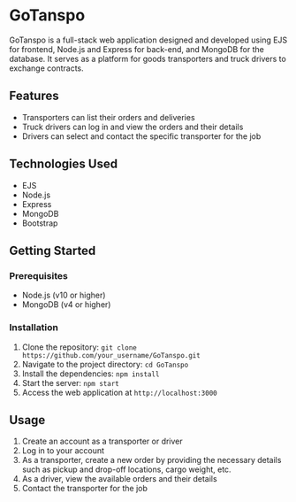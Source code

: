 # GoTanspo

GoTanspo is a full-stack web application designed and developed using EJS for frontend, Node.js and Express for back-end, and MongoDB for the database. It serves as a platform for goods transporters and truck drivers to exchange contracts. 

## Features

* Transporters can list their orders and deliveries
* Truck drivers can log in and view the orders and their details
* Drivers can select and contact the specific transporter for the job

## Technologies Used

* EJS
* Node.js
* Express
* MongoDB
* Bootstrap

## Getting Started

### Prerequisites

* Node.js (v10 or higher)
* MongoDB (v4 or higher)

### Installation

1. Clone the repository: `git clone https://github.com/your_username/GoTanspo.git`
2. Navigate to the project directory: `cd GoTanspo`
3. Install the dependencies: `npm install`
4. Start the server: `npm start`
5. Access the web application at `http://localhost:3000`

## Usage

1. Create an account as a transporter or driver
2. Log in to your account
3. As a transporter, create a new order by providing the necessary details such as pickup and drop-off locations, cargo weight, etc.
4. As a driver, view the available orders and their details
5. Contact the transporter for the job

